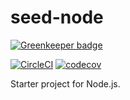 # seed-node

[![Greenkeeper badge](https://badges.greenkeeper.io/dwmkerr/seed-node.svg)](https://greenkeeper.io/)

[![CircleCI](https://circleci.com/gh/dwmkerr/seed-node.svg?style=shield)](https://circleci.com/gh/dwmkerr/seed-node) [![codecov](https://codecov.io/gh/dwmkerr/seed-node/branch/master/graph/badge.svg)](https://codecov.io/gh/dwmkerr/seed-node)

Starter project for Node.js.
